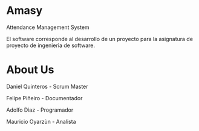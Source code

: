 Amasy
=====

Attendance Management System

El software corresponde al desarrollo de un proyecto para la asignatura de proyecto de ingenierìa de software.



About Us
========

Daniel Quinteros - Scrum Master

Felipe Piñeiro - Documentador

Adolfo Dìaz - Programador

Mauricio Oyarzùn - Analista 
